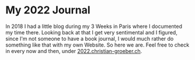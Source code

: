 # My 2022 Journal

In 2018 I had a little blog during my 3 Weeks in Paris where I documented my time there. Looking back at that I get very sentimental and I figured, since I'm not someone to have a book journal, I would much rather do something like that with my own Website. So here we are. Feel free to check in every now and then, under [2022.christian-groeber.ch](https://2022.christian-groeber.ch). 
